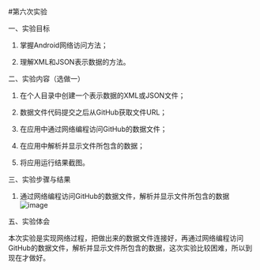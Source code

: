 #第六次实验

一、实验目标
1.	掌握Android网络访问方法；

2.	理解XML和JSON表示数据的方法。

二、实验内容（选做一）

1.	在个人目录中创建一个表示数据的XML或JSON文件；

2.	数据文件代码提交之后从GitHub获取文件URL；

3.	在应用中通过网络编程访问GitHub的数据文件；

4.	在应用中解析并显示文件所包含的数据；

5.	将应用运行结果截图。

三、实验步骤与结果

 1. 通过网络编程访问GitHub的数据文件，解析并显示文件所包含的数据
 ![image](https://github.com/pa-kou/android-labs-2018/blob/master/com1614080901131/%E5%AE%9E%E9%AA%8C6.png)
 
五、实验体会

本次实验是实现网络过程，把做出来的数据文件连接好，再通过网络编程访问GitHub的数据文件，解析并显示文件所包含的数据，这次实验比较困难，所以到现在才做好。
